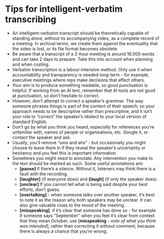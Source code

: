 # Tips for intelligent-verbatim transcribing

* An intelligent-verbatim transcript should be theoretically capable of standing alone, without its accompanying video, as a complete record of a meeting. In archival terms, we create them against the eventuality that the video is lost, or its file format becomes obsolete.
* Be aware that a transcript of a 2-hour meeting is around 18.000 words and can take 2 days to prepare. Take this into account when planning and when costing.
* Verbatim transcription is a labour-intensive method. Only use it when accountability and transparency is needed long-term - for example, executive meetings where reps make decisions that affect others.
* Your aim is to produce something readable, so good punctuation is helpful. If working from an AI text, remember that AI tools are not good at punctuation, so don’t hesitate to correct.
* However, don’t attempt to correct a speaker’s grammar. The way someone phrases things is part of the content of their speech; so your approach needs to be descriptive rather than prescriptive, and it isn’t your role to “correct” the speaker’s idiolect to your local version of standard English.&#x20;
* Don’t go by what you think you heard, especially for references you’re unfamiliar with, names of people or organisations, etc. Google it, or contact the speaker and ask.&#x20;
* Usually, you’ll remove “ums and ahs” - but occasionally you might choose to leave them in if they reveal the speaker’s uncertainty or hesitancy and you feel this is important information.
* Sometimes you might need to annotate. Any intervention you make to the text should be marked as such. Some useful annotations are:
  * **\[pause]** if there’s a silence. Without it, listeners may think there is a fault with the recording.
  * **\[laughter]** (if everyone does) and **\[laugh]** (if only the speaker does).
  * **\[unclear]** If you cannot tell what is being said despite your best efforts, don’t guess.
  * **\[overtalking]** - when someone talks over another speaker, it’s best to note it as the reason why both speakers may be unclear. It can also give valuable clues to the mood of the meeting.
  * **\[misspeaking]**, if it’s clear that someone has done so - for example if someone says “September” when you feel it’s clear from context that they mean October, use \[**misspeaking** _- note of what you think was intended_], rather than correcting it without comment, because there is always a chance that you’re wrong.&#x20;
